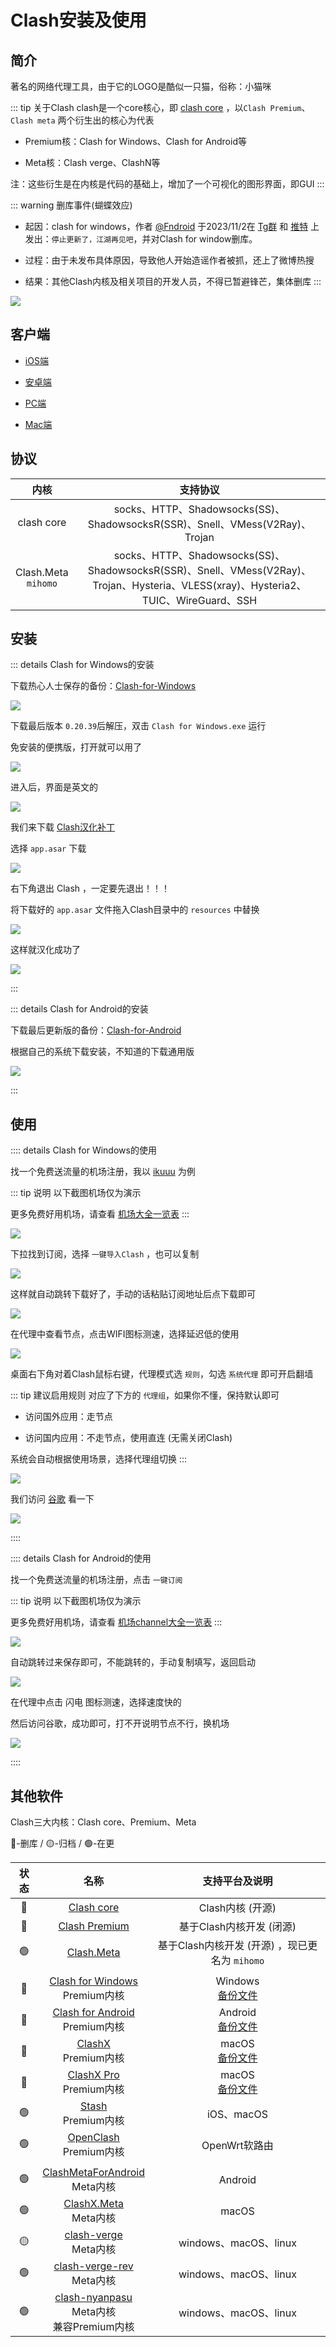 # Clash安装及使用



## 简介


著名的网络代理工具，由于它的LOGO是酷似一只猫，俗称：小猫咪


::: tip 关于Clash
clash是一个core核心，即 [clash core](https://github.com/Dreamacro/clash) ，以`Clash Premium`、`Clash meta` 两个衍生出的核心为代表

* Premium核：Clash for Windows、Clash for Android等

* Meta核：Clash verge、ClashN等

注：这些衍生是在内核是代码的基础上，增加了一个可视化的图形界面，即GUI
:::



::: warning 删库事件(蝴蝶效应)

* 起因：clash for windows，作者 [@Fndroid](https://github.com/Fndroid) 于2023/11/2在 [Tg群](https://t.me/fndroid_news) 和 [推特](https://twitter.com/fndroid/status/1719980029571109092) 上发出：`停止更新了，江湖再见吧`，并对Clash for window删库。

* 过程：由于未发布具体原因，导致他人开始造谣作者被抓，还上了微博热搜

* 结果：其他Clash内核及相关项目的开发人员，不得已暂避锋芒，集体删库
:::


![](/Clash/Clash-01.png)


## 客户端

* [iOS端](https://stash.ws/)

* [安卓端](https://github.com/Yiov/Clash_For_Android/releases)

* [PC端](https://github.com/Z-Siqi/Clash-for-Windows_Chinese/releases/tag/CFW)

* [Mac端](./Clash.md#其他软件)




## 协议


| 内核 | 支持协议 |
|:-:|:-:|
| clash core | socks、HTTP、Shadowsocks(SS)、ShadowsocksR(SSR)、Snell、VMess(V2Ray)、Trojan |
| Clash.Meta<br>`mihomo` | socks、HTTP、Shadowsocks(SS)、ShadowsocksR(SSR)、Snell、VMess(V2Ray)、Trojan、Hysteria、VLESS(xray)、Hysteria2、TUIC、WireGuard、SSH |


## 安装


::: details Clash for Windows的安装

下载热心人士保存的备份：[Clash-for-Windows](https://github.com/Z-Siqi/Clash-for-Windows_Chinese/releases/tag/CFW)

![](/Clash/Clash-02.png)

下载最后版本 `0.20.39`后解压，双击 `Clash for Windows.exe` 运行

免安装的便携版，打开就可以用了

![](/Clash/Clash-03.png)


进入后，界面是英文的

![](/Clash/Clash-04.png)

我们来下载 [Clash汉化补丁](https://github.com/Z-Siqi/Clash-for-Windows_Chinese/releases/tag/CFW-V0.20.39_CN)

选择 `app.asar` 下载

![](/Clash/Clash-05.png)


右下角退出 Clash ，一定要先退出！！！

将下载好的 `app.asar` 文件拖入Clash目录中的 `resources` 中替换


![](/Clash/Clash-06.png)

这样就汉化成功了

![](/Clash/Clash-07.png)

:::




::: details Clash for Android的安装

下载最后更新版的备份：[Clash-for-Android](https://github.com/Yiov/Clash_For_Android/releases)


根据自己的系统下载安装，不知道的下载通用版

![](/Clash/Clash-08.png)

:::



## 使用


:::: details Clash for Windows的使用

找一个免费送流量的机场注册，我以 [ikuuu](https://ikuuu.pw/) 为例

::: tip 说明
以下截图机场仅为演示

更多免费好用机场，请查看 [机场大全一览表](./channel.md)
:::

![](/Clash/Clash-09.png)


下拉找到订阅，选择 `一键导入Clash` ，也可以复制

![](/Clash/Clash-10.png)

这样就自动跳转下载好了，手动的话粘贴订阅地址后点下载即可

![](/Clash/Clash-11.png)

在代理中查看节点，点击WIFI图标测速，选择延迟低的使用

![](/Clash/Clash-12.png)


桌面右下角对着Clash鼠标右键，代理模式选 `规则`，勾选 `系统代理` 即可开启翻墙

::: tip 建议启用规则
对应了下方的 `代理组`，如果你不懂，保持默认即可

* 访问国外应用：走节点

* 访问国内应用：不走节点，使用直连 (无需关闭Clash)

系统会自动根据使用场景，选择代理组切换
:::

![](/Clash/Clash-13.png)


我们访问 [谷歌](https://www.google.com/) 看一下

![](/Clash/Clash-14.png)

::::





:::: details Clash for Android的使用

找一个免费送流量的机场注册，点击 `一键订阅`

::: tip 说明
以下截图机场仅为演示

更多免费好用机场，请查看 [机场channel大全一览表](./channel.md)
:::

![](/Clash/Clash-15.png)

自动跳转过来保存即可，不能跳转的，手动复制填写，返回启动

![](/Clash/Clash-16.png)

在代理中点击 闪电 图标测速，选择速度快的

然后访问谷歌，成功即可，打不开说明节点不行，换机场

![](/Clash/Clash-17.png)

::::





## 其他软件

Clash三大内核：Clash core、Premium、Meta

🔴-删库 / 🟡-归档 / 🟢-在更

| 状态 | 名称 | 支持平台及说明 |
|:-:|:-:|:-:|
| 🔴 | [Clash core](https://github.com/Dreamacro/) | Clash内核 (开源) |
| 🔴 | [Clash Premium](https://github.com/Dreamacro/) | 基于Clash内核开发 (闭源) |
| 🟢 | [Clash.Meta](https://github.com/MetaCubeX/mihomo) | 基于Clash内核开发 (开源) ，现已更名为 `mihomo` |
| |
| 🔴 | [Clash for Windows](https://github.com/Fndroid)<br>Premium内核 | Windows<br>[备份文件](https://github.com/Z-Siqi/Clash-for-Windows_Chinese/releases/tag/CFW) |
| 🔴 | [Clash for Android](https://github.com/Fndroid)<br>Premium内核 | Android<br>[备份文件](https://github.com/Yiov/Clash_For_Android/releases) |
| 🔴 | [ClashX](https://github.com/yichengchen/)<br>Premium内核 | macOS<br>[备份文件](https://github.com/bannedbook/ClashX/releases) |
| 🔴 | [ClashX Pro](https://install.appcenter.ms/users/clashx/apps/clashx-pro/distribution_groups/public)<br>Premium内核 | macOS<br>[备份文件](https://github.com/cfwtf/clashX/releases/tag/1.118.1) |
| 🟢 | [Stash](https://stash.ws/)<br>Premium内核 | iOS、macOS |
| 🟢 | [OpenClash](https://github.com/vernesong/OpenClash/releases)<br>Premium内核 | OpenWrt软路由 |
| |
| 🟢 | [ClashMetaForAndroid](https://github.com/MetaCubeX/ClashMetaForAndroid/releases)<br>Meta内核 | Android |
| 🟢 | [ClashX.Meta](https://github.com/MetaCubeX/ClashX.Meta/releases)<br>Meta内核 | macOS |
| 🟡 | [clash-verge](https://github.com/zzzgydi/clash-verge/releases)<br>Meta内核 | windows、macOS、linux |
| 🟢 | [clash-verge-rev](https://github.com/clash-verge-rev/clash-verge-rev/releases)<br>Meta内核 | windows、macOS、linux |
| 🟢 | [clash-nyanpasu](https://github.com/LibNyanpasu/clash-nyanpasu/releases)<br>Meta内核<br>兼容Premium内核 | windows、macOS、linux |